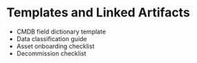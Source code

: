# Templates and Linked Artifacts
- CMDB field dictionary template
- Data classification guide
- Asset onboarding checklist
- Decommission checklist
